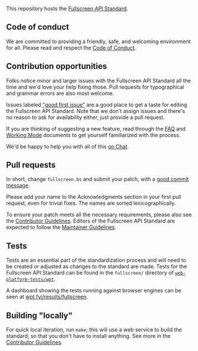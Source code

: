 This repository hosts the [Fullscreen API Standard](https://fullscreen.spec.whatwg.org/).

## Code of conduct

We are committed to providing a friendly, safe, and welcoming environment for all. Please read and respect the [Code of Conduct](https://whatwg.org/code-of-conduct).

## Contribution opportunities

Folks notice minor and larger issues with the Fullscreen API Standard all the time and we'd love your help fixing those. Pull requests for typographical and grammar errors are also most welcome.

Issues labeled ["good first issue"](https://github.com/whatwg/fullscreen/labels/good%20first%20issue) are a good place to get a taste for editing the Fullscreen API Standard. Note that we don't assign issues and there's no reason to ask for availability either, just provide a pull request.

If you are thinking of suggesting a new feature, read through the [FAQ](https://whatwg.org/faq) and [Working Mode](https://whatwg.org/working-mode) documents to get yourself familiarized with the process.

We'd be happy to help you with all of this [on Chat](https://whatwg.org/chat).

## Pull requests

In short, change `fullscreen.bs` and submit your patch, with a [good commit message](https://github.com/whatwg/meta/blob/main/COMMITTING.md).

Please add your name to the Acknowledgments section in your first pull request, even for trivial fixes. The names are sorted lexicographically.

To ensure your patch meets all the necessary requirements, please also see the [Contributor Guidelines](https://github.com/whatwg/meta/blob/main/CONTRIBUTING.md). Editors of the Fullscreen API Standard are expected to follow the [Maintainer Guidelines](https://github.com/whatwg/meta/blob/main/MAINTAINERS.md).

## Tests

Tests are an essential part of the standardization process and will need to be created or adjusted as changes to the standard are made. Tests for the Fullscreen API Standard can be found in the `fullscreen/` directory of [`web-platform-tests/wpt`](https://github.com/web-platform-tests/wpt).

A dashboard showing the tests running against browser engines can be seen at [wpt.fyi/results/fullscreen](https://wpt.fyi/results/fullscreen).

## Building "locally"

For quick local iteration, run `make`; this will use a web service to build the standard, so that you don't have to install anything. See more in the [Contributor Guidelines](https://github.com/whatwg/meta/blob/main/CONTRIBUTING.md#building).
